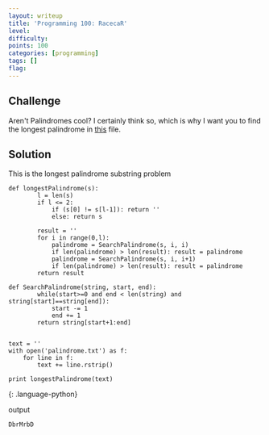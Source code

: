 ```yaml
---
layout: writeup
title: 'Programming 100: RacecaR'
level:
difficulty:
points: 100
categories: [programming]
tags: []
flag:
---
```

## Challenge

Aren't Palindromes cool? I certainly think so, which is why I want you
to find the longest palindrome in [this](writeupfiles/palindrome.txt)
file.

## Solution

This is the longest palindrome substring problem

    def longestPalindrome(s):
            l = len(s)
            if l <= 2:
                if (s[0] != s[l-1]): return ''
                else: return s
    
            result = ''
            for i in range(0,l):
                palindrome = SearchPalindrome(s, i, i)
                if len(palindrome) > len(result): result = palindrome
                palindrome = SearchPalindrome(s, i, i+1)
                if len(palindrome) > len(result): result = palindrome
            return result
    
    def SearchPalindrome(string, start, end):
            while(start>=0 and end < len(string) and string[start]==string[end]):
                start -= 1
                end += 1
            return string[start+1:end]
    
    
    text = ''
    with open('palindrome.txt') as f:
        for line in f:
            text += line.rstrip()
    
    print longestPalindrome(text)
{: .language-python}

output

    DbrMrbD